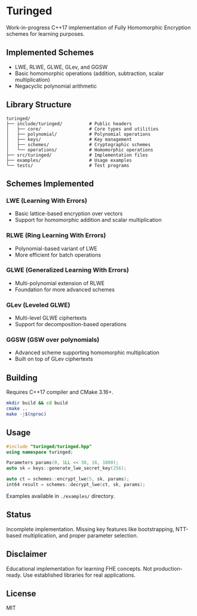 # Turinged

Work-in-progress C++17 implementation of Fully Homomorphic Encryption schemes for learning purposes.

## Implemented Schemes

- LWE, RLWE, GLWE, GLev, and GGSW
- Basic homomorphic operations (addition, subtraction, scalar multiplication)
- Negacyclic polynomial arithmetic

## Library Structure

```
turinged/
├── include/turinged/          # Public headers
│   ├── core/                  # Core types and utilities
│   ├── polynomial/            # Polynomial operations
│   ├── keys/                  # Key management
│   ├── schemes/               # Cryptographic schemes
│   └── operations/            # Homomorphic operations
├── src/turinged/              # Implementation files
├── examples/                  # Usage examples
└── tests/                     # Test programs
```

## Schemes Implemented

### LWE (Learning With Errors)
- Basic lattice-based encryption over vectors
- Support for homomorphic addition and scalar multiplication

### RLWE (Ring Learning With Errors)
- Polynomial-based variant of LWE
- More efficient for batch operations

### GLWE (Generalized Learning With Errors)
- Multi-polynomial extension of RLWE
- Foundation for more advanced schemes

### GLev (Leveled GLWE)
- Multi-level GLWE ciphertexts
- Support for decomposition-based operations

### GGSW (GSW over polynomials)
- Advanced scheme supporting homomorphic multiplication
- Built on top of GLev ciphertexts

## Building

Requires C++17 compiler and CMake 3.16+.

```bash
mkdir build && cd build
cmake ..
make -j$(nproc)
```

## Usage

```cpp
#include "turinged/turinged.hpp"
using namespace turinged;

Parameters params(0, 1LL << 30, 16, 1000);
auto sk = keys::generate_lwe_secret_key(256);

auto ct = schemes::encrypt_lwe(5, sk, params);
int64 result = schemes::decrypt_lwe(ct, sk, params);
```

Examples available in `./examples/` directory.

## Status

Incomplete implementation. Missing key features like bootstrapping, NTT-based multiplication, and proper parameter selection.

## Disclaimer

Educational implementation for learning FHE concepts. Not production-ready. Use established libraries for real applications.

## License

MIT
